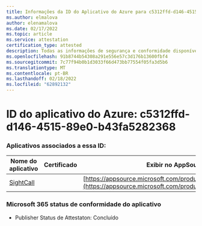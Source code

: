 ```yaml
---
title: Informações da ID do Aplicativo do Azure para c5312ffd-d146-4515-89e0-b43fa5282368
ms.author: elmalova
author: elenamalova
ms.date: 02/17/2022
ms.topic: article
ms.service: attestation
certification_type: attested
description: Todas as informações de segurança e conformidade disponíveis para c5312ffd-d146-4515-89e0-b43fa5282368.
ms.openlocfilehash: 91b8744b54308a291e556e57c3d176b13600fbf4
ms.sourcegitcommit: 7c77f94b0b1d3033f66d473bb77554f05fa3d5b6
ms.translationtype: MT
ms.contentlocale: pt-BR
ms.lasthandoff: 02/18/2022
ms.locfileid: "62892132"
---
```

# <a name="azure-app-id-c5312ffd-d146-4515-89e0-b43fa5282368"></a>ID do aplicativo do Azure: c5312ffd-d146-4515-89e0-b43fa5282368


### <a name="apps-associated-with-this-id"></a>Aplicativos associados a essa ID:
| **Nome do aplicativo** | **Certificado** | **Exibir no AppSource** |
|--------------|---------------|-----------------------|
| [SightCall](https://docs.microsoft.com/microsoft-365-app-certification/forward/WA200003675) |  | [https://appsource.microsoft.com/product/office/WA200003675](https://appsource.microsoft.com/product/office/WA200003675) |

### <a name="microsoft-365-app-compliance-status"></a>Microsoft 365 status de conformidade do aplicativo
- Publisher Status de Attestaton: Concluído
